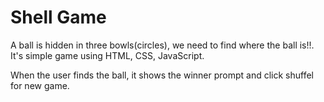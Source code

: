 
# Shell Game

A ball is hidden in three bowls(circles), we need to find where the ball is!!. It's simple game using HTML, CSS, JavaScript.

When the user finds the ball, it shows the winner prompt and click shuffel for new game.